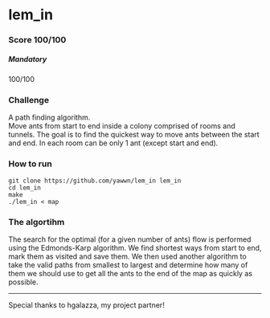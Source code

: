 # lem_in
### Score 100/100
##### Mandatory
100/100

### Challenge
A path finding algorithm.  
Move ants from start to end inside a colony comprised of rooms and tunnels.
The goal is to find the quickest way to move ants between the start and end.
In each room can be only 1 ant (except start and end).

###  How to run
```console
git clone https://github.com/yawwn/lem_in lem_in
cd lem_in
make
./lem_in < map
```
### The algortihm

The search for the optimal (for a given number of ants) flow is performed using the Edmonds-Karp algorithm.
We find shortest ways from start to end, mark them as visited and save them.
We then used another algorithm to take the valid paths from smallest to largest and determine how many of them we should use to get all the ants to the end of the map as quickly as possible.

--------

Special thanks to hgalazza, my project partner!
